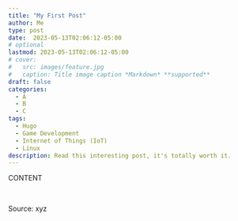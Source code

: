 ```yaml
---
title: "My First Post"
author: Me
type: post
date:  2023-05-13T02:06:12-05:00
# optional
lastmod: 2023-05-13T02:06:12-05:00
# cover:
#   src: images/feature.jpg
#   caption: Title image caption *Markdown* **supported**
draft: false
categories:
  - A
  - B
  - C
tags:
  - Hugo
  - Game Development
  - Internet of Things (IoT)
  - Linux
description: Read this interesting post, it's totally worth it.
---
```


CONTENT

&nbsp;

Source: xyz
